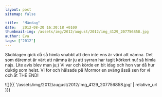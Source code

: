 ```yaml
---
layout: post
sitemap: false

title:  "Måndag"
date:   2012-08-20 16:30:18 +0100
thumbnail-img: /assets/img/2012/august/2012/img_4129_207756858.jpg
author: Eva
tags: ["2012"]
---
```


Skoldagen gick då så himla snabbt att den inte ens är värd att nämna. Det som däremot är värt att nämna är ju att syrran har tagit körkort nu! så himla najs. Lite avis blev man ju;) Vi var och körde en bit idag och hon var då hur duktig som helst. Vi for och hälsade på Mormor en sväng åsså sen for vi och åt THE END!

![]({{ '/assets/img/2012/august/2012/img_4129_207756858.jpg'  | relative_url }})

